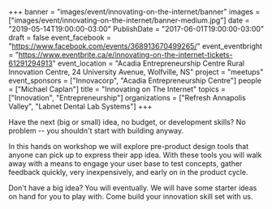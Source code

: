 +++
banner = "images/event/innovating-on-the-internet/banner"
images = ["images/event/innovating-on-the-internet/banner-medium.jpg"]
date = "2019-05-14T19:00:00-03:00"
PublishDate = "2017-06-01T19:00:00-03:00"
draft = false
event_facebook = "https://www.facebook.com/events/368913670499265/"
event_eventbright = "https://www.eventbrite.ca/e/innovating-on-the-internet-tickets-61291294913"
event_location = "Acadia Entrepreneurship Centre Rural Innovation Centre, 24 University Avenue, Wolfville, NS"
project = "meetups"
event_sponsors = ["Innovacorp", "Acadia Entrepreneurship Centre"]
people = ["Michael Caplan"]
title = "Innovating on The Internet"
topics = ["Innovation", "Entrepreneurship"]
organizations = ["Refresh Annapolis Valley", "Labnet Dental Lab Systems"]
+++

Have the next (big or small) idea, no budget, or development skills?  No problem -- you shouldn't start with building anyway.  

In this hands on workshop we will explore pre-product design tools that anyone can pick up to express their app idea.  With these tools you will walk away with a means to engage your user base to test concepts, gather feedback quickly, very inexpensively, and early on in the product cycle. 

Don't have a big idea?  You will eventually.  We will have some starter ideas on hand for you to play with.  Come build your innovation skill set with us.
